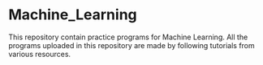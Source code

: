 # Machine_Learning
This repository contain practice programs for Machine Learning.
All the programs uploaded in this repository are made by following tutorials from various resources.
